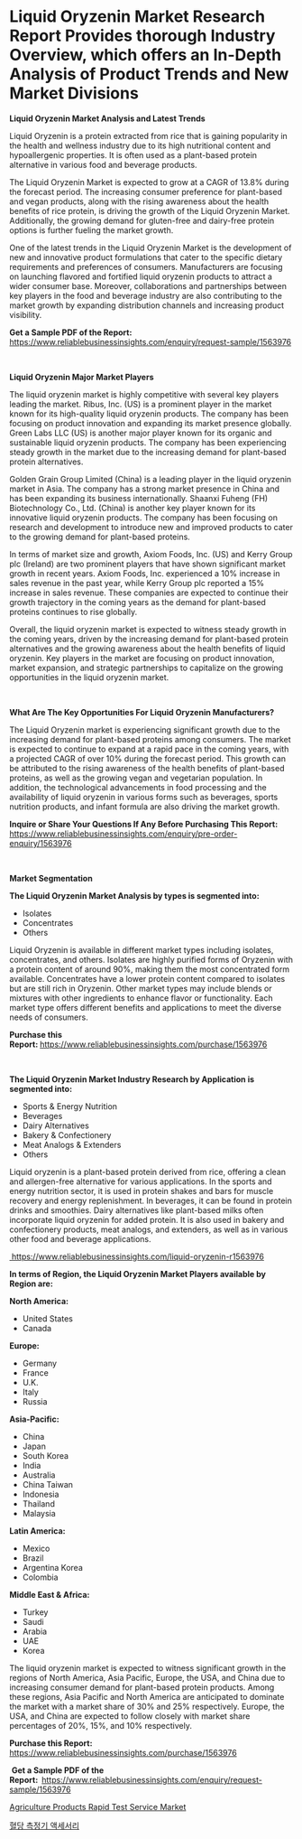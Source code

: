 <p><h1>Liquid Oryzenin Market Research Report Provides thorough Industry Overview, which offers an In-Depth Analysis of Product Trends and New Market Divisions</h1></p><p><strong>Liquid Oryzenin Market Analysis and Latest Trends</strong></p>
<p><p>Liquid Oryzenin is a protein extracted from rice that is gaining popularity in the health and wellness industry due to its high nutritional content and hypoallergenic properties. It is often used as a plant-based protein alternative in various food and beverage products.</p><p>The Liquid Oryzenin Market is expected to grow at a CAGR of 13.8% during the forecast period. The increasing consumer preference for plant-based and vegan products, along with the rising awareness about the health benefits of rice protein, is driving the growth of the Liquid Oryzenin Market. Additionally, the growing demand for gluten-free and dairy-free protein options is further fueling the market growth.</p><p>One of the latest trends in the Liquid Oryzenin Market is the development of new and innovative product formulations that cater to the specific dietary requirements and preferences of consumers. Manufacturers are focusing on launching flavored and fortified liquid oryzenin products to attract a wider consumer base. Moreover, collaborations and partnerships between key players in the food and beverage industry are also contributing to the market growth by expanding distribution channels and increasing product visibility.</p></p>
<p><strong>Get a Sample PDF of the Report:&nbsp;</strong> <a href="https://www.reliablebusinessinsights.com/enquiry/request-sample/1563976">https://www.reliablebusinessinsights.com/enquiry/request-sample/1563976</a></p>
<p>&nbsp;</p>
<p><strong>Liquid Oryzenin Major Market Players</strong></p>
<p><p>The liquid oryzenin market is highly competitive with several key players leading the market. Ribus, Inc. (US) is a prominent player in the market known for its high-quality liquid oryzenin products. The company has been focusing on product innovation and expanding its market presence globally. Green Labs LLC (US) is another major player known for its organic and sustainable liquid oryzenin products. The company has been experiencing steady growth in the market due to the increasing demand for plant-based protein alternatives.</p><p>Golden Grain Group Limited (China) is a leading player in the liquid oryzenin market in Asia. The company has a strong market presence in China and has been expanding its business internationally. Shaanxi Fuheng (FH) Biotechnology Co., Ltd. (China) is another key player known for its innovative liquid oryzenin products. The company has been focusing on research and development to introduce new and improved products to cater to the growing demand for plant-based proteins.</p><p>In terms of market size and growth, Axiom Foods, Inc. (US) and Kerry Group plc (Ireland) are two prominent players that have shown significant market growth in recent years. Axiom Foods, Inc. experienced a 10% increase in sales revenue in the past year, while Kerry Group plc reported a 15% increase in sales revenue. These companies are expected to continue their growth trajectory in the coming years as the demand for plant-based proteins continues to rise globally.</p><p>Overall, the liquid oryzenin market is expected to witness steady growth in the coming years, driven by the increasing demand for plant-based protein alternatives and the growing awareness about the health benefits of liquid oryzenin. Key players in the market are focusing on product innovation, market expansion, and strategic partnerships to capitalize on the growing opportunities in the liquid oryzenin market.</p></p>
<p>&nbsp;</p>
<p><strong>What Are The Key Opportunities For Liquid Oryzenin Manufacturers?</strong></p>
<p><p>The Liquid Oryzenin market is experiencing significant growth due to the increasing demand for plant-based proteins among consumers. The market is expected to continue to expand at a rapid pace in the coming years, with a projected CAGR of over 10% during the forecast period. This growth can be attributed to the rising awareness of the health benefits of plant-based proteins, as well as the growing vegan and vegetarian population. In addition, the technological advancements in food processing and the availability of liquid oryzenin in various forms such as beverages, sports nutrition products, and infant formula are also driving the market growth.</p></p>
<p><strong>Inquire or Share Your Questions If Any Before Purchasing This Report:</strong> <a href="https://www.reliablebusinessinsights.com/enquiry/pre-order-enquiry/1563976">https://www.reliablebusinessinsights.com/enquiry/pre-order-enquiry/1563976</a></p>
<p>&nbsp;</p>
<p><strong>Market Segmentation</strong></p>
<p><strong>The Liquid Oryzenin Market Analysis by types is segmented into:</strong></p>
<p><ul><li>Isolates</li><li>Concentrates</li><li>Others</li></ul></p>
<p><p>Liquid Oryzenin is available in different market types including isolates, concentrates, and others. Isolates are highly purified forms of Oryzenin with a protein content of around 90%, making them the most concentrated form available. Concentrates have a lower protein content compared to isolates but are still rich in Oryzenin. Other market types may include blends or mixtures with other ingredients to enhance flavor or functionality. Each market type offers different benefits and applications to meet the diverse needs of consumers.</p></p>
<p><strong>Purchase this Report:&nbsp;</strong><a href="https://www.reliablebusinessinsights.com/purchase/1563976">https://www.reliablebusinessinsights.com/purchase/1563976</a></p>
<p>&nbsp;</p>
<p><strong>The Liquid Oryzenin Market Industry Research by Application is segmented into:</strong></p>
<p><ul><li>Sports & Energy Nutrition</li><li>Beverages</li><li>Dairy Alternatives</li><li>Bakery & Confectionery</li><li>Meat Analogs & Extenders</li><li>Others</li></ul></p>
<p><p>Liquid oryzenin is a plant-based protein derived from rice, offering a clean and allergen-free alternative for various applications. In the sports and energy nutrition sector, it is used in protein shakes and bars for muscle recovery and energy replenishment. In beverages, it can be found in protein drinks and smoothies. Dairy alternatives like plant-based milks often incorporate liquid oryzenin for added protein. It is also used in bakery and confectionery products, meat analogs, and extenders, as well as in various other food and beverage applications.</p></p>
<p><a href="https://www.reliablebusinessinsights.com/liquid-oryzenin-r1563976">&nbsp;https://www.reliablebusinessinsights.com/liquid-oryzenin-r1563976</a></p>
<p><strong>In terms of Region, the Liquid Oryzenin Market Players available by Region are:</strong></p>
<p>
    <p> <strong> North America: </strong>
        <ul>
            <li>United States</li>
            <li>Canada</li>
        </ul>
        </p> 
    <p> <strong> Europe: </strong>
        <ul>
            <li>Germany</li>
            <li>France</li>
            <li>U.K.</li>
            <li>Italy</li>
            <li>Russia</li>
        </ul>
        </p> 
    <p> <strong> Asia-Pacific: </strong>
        <ul>
            <li>China</li>
            <li>Japan</li>
            <li>South Korea</li>
            <li>India</li>
            <li>Australia</li>
            <li>China Taiwan</li>
            <li>Indonesia</li>
            <li>Thailand</li>
            <li>Malaysia</li>
        </ul>
        </p> 
    <p> <strong> Latin America: </strong>
        <ul>
            <li>Mexico</li>
            <li>Brazil</li>
            <li>Argentina Korea</li>
            <li>Colombia</li>
        </ul>
        </p> 
    <p> <strong> Middle East & Africa: </strong>
        <ul>
            <li>Turkey</li>
            <li>Saudi</li>
            <li>Arabia</li>
            <li>UAE</li>
            <li>Korea</li>
        </ul>
    </p>
    </p>
<p><p>The liquid oryzenin market is expected to witness significant growth in the regions of North America, Asia Pacific, Europe, the USA, and China due to increasing consumer demand for plant-based protein products. Among these regions, Asia Pacific and North America are anticipated to dominate the market with a market share of 30% and 25% respectively. Europe, the USA, and China are expected to follow closely with market share percentages of 20%, 15%, and 10% respectively.</p></p>
<p><strong>Purchase this Report: </strong><a href="https://www.reliablebusinessinsights.com/purchase/1563976">https://www.reliablebusinessinsights.com/purchase/1563976</a></p>
<p>&nbsp;<strong>Get a Sample PDF of the Report:&nbsp;&nbsp;</strong><a href="https://www.reliablebusinessinsights.com/enquiry/request-sample/1563976">https://www.reliablebusinessinsights.com/enquiry/request-sample/1563976</a></p>
<p><strong></strong></p>
<p><p><a href="https://issuu.com/reportprime-2/docs/agriculture-products-rapid-test-service-market-siz">Agriculture Products Rapid Test Service Market</a></p><p><a href="https://github.com/kimvicki3212024/Market-Research-Report-List-2/blob/main/365962043128.md">혈당 측정기 액세서리</a></p></p>